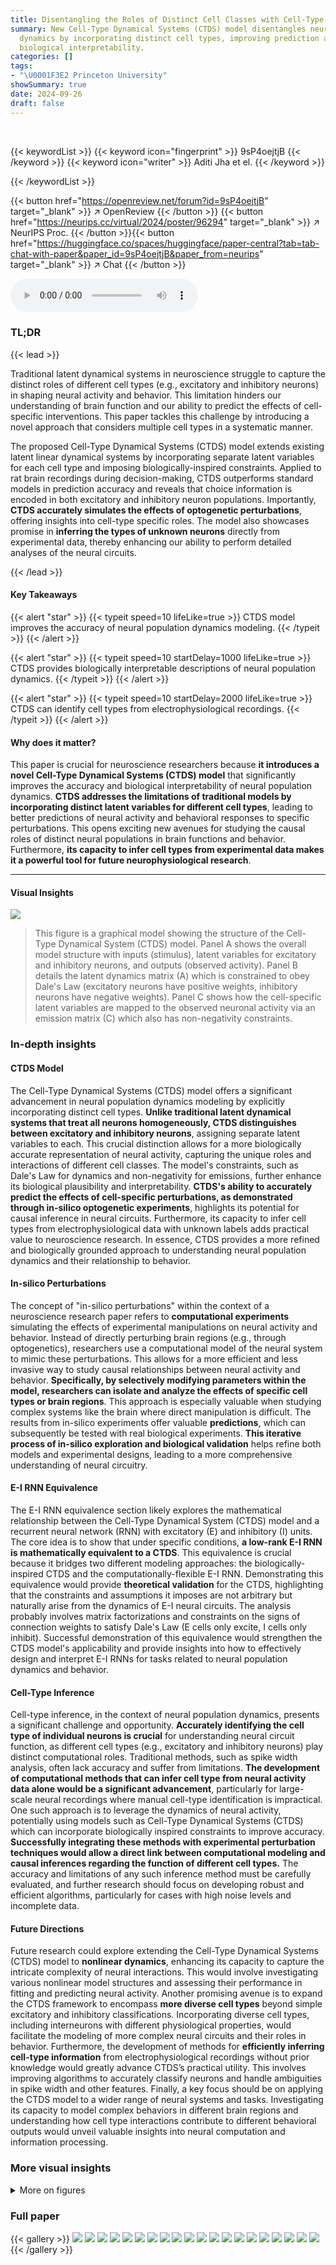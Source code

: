 ```yaml
---
title: Disentangling the Roles of Distinct Cell Classes with Cell-Type Dynamical Systems
summary: New Cell-Type Dynamical Systems (CTDS) model disentangles neural population
  dynamics by incorporating distinct cell types, improving prediction accuracy and
  biological interpretability.
categories: []
tags:
- "\U0001F3E2 Princeton University"
showSummary: true
date: 2024-09-26
draft: false
---
```


<br>

{{< keywordList >}}
{{< keyword icon="fingerprint" >}} 9sP4oejtjB {{< /keyword >}}
{{< keyword icon="writer" >}} Aditi Jha et el. {{< /keyword >}}
 
{{< /keywordList >}}

{{< button href="https://openreview.net/forum?id=9sP4oejtjB" target="_blank" >}}
↗ OpenReview
{{< /button >}}
{{< button href="https://neurips.cc/virtual/2024/poster/96294" target="_blank" >}}
↗ NeurIPS Proc.
{{< /button >}}{{< button href="https://huggingface.co/spaces/huggingface/paper-central?tab=tab-chat-with-paper&paper_id=9sP4oejtjB&paper_from=neurips" target="_blank" >}}
↗ Chat
{{< /button >}}



<audio controls>
    <source src="https://ai-paper-reviewer.com/9sP4oejtjB/podcast.wav" type="audio/wav">
    Your browser does not support the audio element.
</audio>


### TL;DR


{{< lead >}}

Traditional latent dynamical systems in neuroscience struggle to capture the distinct roles of different cell types (e.g., excitatory and inhibitory neurons) in shaping neural activity and behavior. This limitation hinders our understanding of brain function and our ability to predict the effects of cell-specific interventions.  This paper tackles this challenge by introducing a novel approach that considers multiple cell types in a systematic manner.

The proposed Cell-Type Dynamical Systems (CTDS) model extends existing latent linear dynamical systems by incorporating separate latent variables for each cell type and imposing biologically-inspired constraints.  Applied to rat brain recordings during decision-making, CTDS outperforms standard models in prediction accuracy and reveals that choice information is encoded in both excitatory and inhibitory neuron populations. Importantly, **CTDS accurately simulates the effects of optogenetic perturbations**, offering insights into cell-type specific roles.  The model also showcases promise in **inferring the types of unknown neurons** directly from experimental data, thereby enhancing our ability to perform detailed analyses of the neural circuits.

{{< /lead >}}


#### Key Takeaways

{{< alert "star" >}}
{{< typeit speed=10 lifeLike=true >}} CTDS model improves the accuracy of neural population dynamics modeling. {{< /typeit >}}
{{< /alert >}}

{{< alert "star" >}}
{{< typeit speed=10 startDelay=1000 lifeLike=true >}} CTDS provides biologically interpretable descriptions of neural population dynamics. {{< /typeit >}}
{{< /alert >}}

{{< alert "star" >}}
{{< typeit speed=10 startDelay=2000 lifeLike=true >}} CTDS can identify cell types from electrophysiological recordings. {{< /typeit >}}
{{< /alert >}}

#### Why does it matter?
This paper is crucial for neuroscience researchers because **it introduces a novel Cell-Type Dynamical Systems (CTDS) model** that significantly improves the accuracy and biological interpretability of neural population dynamics.  **CTDS addresses the limitations of traditional models by incorporating distinct latent variables for different cell types**, leading to better predictions of neural activity and behavioral responses to specific perturbations. This opens exciting new avenues for studying the causal roles of distinct neural populations in brain functions and behavior.  Furthermore, **its capacity to infer cell types from experimental data makes it a powerful tool for future neurophysiological research**.

------
#### Visual Insights



![](https://ai-paper-reviewer.com/9sP4oejtjB/figures_2_1.jpg)

> This figure is a graphical model showing the structure of the Cell-Type Dynamical System (CTDS) model.  Panel A shows the overall model structure with inputs (stimulus), latent variables for excitatory and inhibitory neurons, and outputs (observed activity). Panel B details the latent dynamics matrix (A) which is constrained to obey Dale's Law (excitatory neurons have positive weights, inhibitory neurons have negative weights).  Panel C shows how the cell-specific latent variables are mapped to the observed neuronal activity via an emission matrix (C) which also has non-negativity constraints.







### In-depth insights


#### CTDS Model
The Cell-Type Dynamical Systems (CTDS) model offers a significant advancement in neural population dynamics modeling by explicitly incorporating distinct cell types.  **Unlike traditional latent dynamical systems that treat all neurons homogeneously, CTDS distinguishes between excitatory and inhibitory neurons**, assigning separate latent variables to each. This crucial distinction allows for a more biologically accurate representation of neural activity, capturing the unique roles and interactions of different cell classes.  The model's constraints, such as Dale's Law for dynamics and non-negativity for emissions, further enhance its biological plausibility and interpretability.  **CTDS's ability to accurately predict the effects of cell-specific perturbations, as demonstrated through in-silico optogenetic experiments**, highlights its potential for causal inference in neural circuits. Furthermore, its capacity to infer cell types from electrophysiological data with unknown labels adds practical value to neuroscience research.  In essence, CTDS provides a more refined and biologically grounded approach to understanding neural population dynamics and their relationship to behavior.

#### In-silico Perturbations
The concept of "in-silico perturbations" within the context of a neuroscience research paper refers to **computational experiments** simulating the effects of experimental manipulations on neural activity and behavior.  Instead of directly perturbing brain regions (e.g., through optogenetics), researchers use a computational model of the neural system to mimic these perturbations. This allows for a more efficient and less invasive way to study causal relationships between neural activity and behavior.  **Specifically, by selectively modifying parameters within the model, researchers can isolate and analyze the effects of specific cell types or brain regions**.  This approach is especially valuable when studying complex systems like the brain where direct manipulation is difficult. The results from in-silico experiments offer valuable **predictions**, which can subsequently be tested with real biological experiments.  **This iterative process of in-silico exploration and biological validation** helps refine both models and experimental designs, leading to a more comprehensive understanding of neural circuitry.

#### E-I RNN Equivalence
The E-I RNN equivalence section likely explores the mathematical relationship between the Cell-Type Dynamical System (CTDS) model and a recurrent neural network (RNN) with excitatory (E) and inhibitory (I) units.  The core idea is to show that under specific conditions, **a low-rank E-I RNN is mathematically equivalent to a CTDS**. This equivalence is crucial because it bridges two different modeling approaches: the biologically-inspired CTDS and the computationally-flexible E-I RNN. Demonstrating this equivalence would provide **theoretical validation** for the CTDS, highlighting that the constraints and assumptions it imposes are not arbitrary but naturally arise from the dynamics of E-I neural circuits.  The analysis probably involves matrix factorizations and constraints on the signs of connection weights to satisfy Dale's Law (E cells only excite, I cells only inhibit).  Successful demonstration of this equivalence would strengthen the CTDS model's applicability and provide insights into how to effectively design and interpret E-I RNNs for tasks related to neural population dynamics and behavior.

#### Cell-Type Inference
Cell-type inference, in the context of neural population dynamics, presents a significant challenge and opportunity.  **Accurately identifying the cell type of individual neurons is crucial** for understanding neural circuit function, as different cell types (e.g., excitatory and inhibitory neurons) play distinct computational roles.  Traditional methods, such as spike width analysis, often lack accuracy and suffer from limitations.  **The development of computational methods that can infer cell type from neural activity data alone would be a significant advancement**, particularly for large-scale neural recordings where manual cell-type identification is impractical.  One such approach is to leverage the dynamics of neural activity, potentially using models such as Cell-Type Dynamical Systems (CTDS) which can incorporate biologically inspired constraints to improve accuracy.  **Successfully integrating these methods with experimental perturbation techniques would allow a direct link between computational modeling and causal inferences regarding the function of different cell types.**  The accuracy and limitations of any such inference method must be carefully evaluated, and further research should focus on developing robust and efficient algorithms, particularly for cases with high noise levels and incomplete data.

#### Future Directions
Future research could explore extending the Cell-Type Dynamical Systems (CTDS) model to **nonlinear dynamics**, enhancing its capacity to capture the intricate complexity of neural interactions.  This would involve investigating various nonlinear model structures and assessing their performance in fitting and predicting neural activity. Another promising avenue is to expand the CTDS framework to encompass **more diverse cell types** beyond simple excitatory and inhibitory classifications. Incorporating diverse cell types, including interneurons with different physiological properties, would facilitate the modeling of more complex neural circuits and their roles in behavior.  Furthermore, the development of methods for **efficiently inferring cell-type information** from electrophysiological recordings without prior knowledge would greatly advance CTDS’s practical utility.  This involves improving algorithms to accurately classify neurons and handle ambiguities in spike width and other features.  Finally, a key focus should be on applying the CTDS model to a wider range of neural systems and tasks. Investigating its capacity to model complex behaviors in different brain regions and understanding how cell type interactions contribute to different behavioral outputs would unveil valuable insights into neural computation and information processing.


### More visual insights

<details>
<summary>More on figures
</summary>


![](https://ai-paper-reviewer.com/9sP4oejtjB/figures_6_1.jpg)

> This figure demonstrates the application of the Cell-Type Dynamical Systems (CTDS) model to neural data from a rodent auditory decision-making task. Panel A illustrates the experimental task design.  Panel B displays test log-likelihood for different model types (LDS, CTDS, multi-region CTDS) as a function of the number of latent dimensions.  Panel C shows choice accuracy using classifiers trained on inferred latent states. Panel D shows the recovered dynamics matrix A from the multi-region CTDS model, highlighting within-region and between-region interactions. Panel E visualizes the trajectories of inferred latent states for different cell types (excitatory and inhibitory) in the FOF and ADS brain regions, demonstrating that both cell types encode information relevant to the animal's choice.


![](https://ai-paper-reviewer.com/9sP4oejtjB/figures_7_1.jpg)

> This figure displays the results of in-silico optogenetic perturbation experiments using both CTDS and LDS models.  It compares the model-predicted behavioral biases with experimentally observed biases when silencing excitatory neurons in the frontal orienting fields (FOF) and inhibitory neurons in the anterior dorsal striatum (ADS) during early and late stages of a decision-making task.  The CTDS model, which incorporates distinct cell types, more accurately replicates the experimental findings than the standard LDS model.


![](https://ai-paper-reviewer.com/9sP4oejtjB/figures_7_2.jpg)

> Figure 2 shows the results of applying the Cell-Type Dynamical System (CTDS) model to neural data from a rodent decision-making task. Panel A describes the experimental setup of the auditory decision-making task. Panels B and C show the performance of the CTDS model compared to other models in terms of log-likelihood and choice prediction accuracy. Panel D displays the recovered dynamics matrix, illustrating the interactions between different brain regions and cell types. Finally, Panel E presents the trajectories of latent states for different cell types, color-coded by the animal's choice.


![](https://ai-paper-reviewer.com/9sP4oejtjB/figures_8_1.jpg)

> This figure shows the results of applying the Cell-Type Dynamical Systems (CTDS) model to neural data from a rodent decision-making task. Panel A illustrates the experimental setup of the task. Panel B shows the test log-likelihood of different models (LDS, CTDS, multi-region CTDS) as a function of the number of latent dimensions. Panel C displays the choice accuracy of classifiers trained on the inferred latent states of the different models. Panel D presents the recovered dynamics matrix from a multi-region CTDS model. Finally, Panel E visualizes the latent state trajectories of the FOF and ADS regions, colored by the animal's choice.


![](https://ai-paper-reviewer.com/9sP4oejtjB/figures_9_1.jpg)

> This figure demonstrates the accuracy of a novel method for inferring cell types from neural activity using the Cell-Type Dynamical System (CTDS) model. Panel A shows a schematic illustrating the problem of identifying cell types for neurons whose type is unknown. Panel B presents the results of an experiment where a CTDS model was trained on data from a subset of neurons with known cell types, and then used to predict the cell types of other neurons whose types were masked. The accuracy of the cell type predictions is shown as a function of the number of masked neurons. The error bars show the standard error over 10 random initializations. The dotted line represents the chance level of accuracy.


![](https://ai-paper-reviewer.com/9sP4oejtjB/figures_14_1.jpg)

> This figure shows the results of simulations performed to compare the performance of the CTDS model against a standard LDS model in recovering the connectivity matrix (J) of an E-I RNN (Excitatory-Inhibitory Recurrent Neural Network).  Panel A illustrates the structure of the E-I RNN used for the simulation. Panel B compares the true connectivity matrix J with the J recovered by CTDS.  Panel C shows the root mean squared error (RMSE) of J recovered by CTDS and LDS for networks with 100 and 200 units. The results demonstrate that CTDS recovers the true connectivity more accurately than LDS.


![](https://ai-paper-reviewer.com/9sP4oejtjB/figures_15_1.jpg)

> Figure 2 presents the results of applying the Cell-Type Dynamical Systems (CTDS) model to decision-making data from rodents. Panel A illustrates the experimental task design, Panel B shows the test log-likelihood as a function of the number of latents per cell type for three different models, Panel C displays choice accuracy results, and Panel D shows the recovered dynamics matrix A from a multi-region CTDS analysis. Panel E visualizes latent state trajectories for excitatory and inhibitory neurons in the frontal orienting fields (FOF) and inhibitory neurons in the anterior dorsal striatum (ADS), color-coded by the animal's choice.


![](https://ai-paper-reviewer.com/9sP4oejtjB/figures_15_2.jpg)

> Figure 2 presents the results of applying the CTDS model to neural data from a rodent decision-making task. It shows the test log-likelihood for different models (LDS, CTDS, multi-region CTDS), choice accuracy of classifiers trained on the inferred latents, and recovered dynamics matrices. The latent state trajectories are also visualized, showing clear separation for left and right choices, indicating that both excitatory and inhibitory neurons in the FOF encode choice information and that the ADS latents encode choice information.


</details>






### Full paper

{{< gallery >}}
<img src="https://ai-paper-reviewer.com/9sP4oejtjB/1.png" class="grid-w50 md:grid-w33 xl:grid-w25" />
<img src="https://ai-paper-reviewer.com/9sP4oejtjB/2.png" class="grid-w50 md:grid-w33 xl:grid-w25" />
<img src="https://ai-paper-reviewer.com/9sP4oejtjB/3.png" class="grid-w50 md:grid-w33 xl:grid-w25" />
<img src="https://ai-paper-reviewer.com/9sP4oejtjB/4.png" class="grid-w50 md:grid-w33 xl:grid-w25" />
<img src="https://ai-paper-reviewer.com/9sP4oejtjB/5.png" class="grid-w50 md:grid-w33 xl:grid-w25" />
<img src="https://ai-paper-reviewer.com/9sP4oejtjB/6.png" class="grid-w50 md:grid-w33 xl:grid-w25" />
<img src="https://ai-paper-reviewer.com/9sP4oejtjB/7.png" class="grid-w50 md:grid-w33 xl:grid-w25" />
<img src="https://ai-paper-reviewer.com/9sP4oejtjB/8.png" class="grid-w50 md:grid-w33 xl:grid-w25" />
<img src="https://ai-paper-reviewer.com/9sP4oejtjB/9.png" class="grid-w50 md:grid-w33 xl:grid-w25" />
<img src="https://ai-paper-reviewer.com/9sP4oejtjB/10.png" class="grid-w50 md:grid-w33 xl:grid-w25" />
<img src="https://ai-paper-reviewer.com/9sP4oejtjB/11.png" class="grid-w50 md:grid-w33 xl:grid-w25" />
<img src="https://ai-paper-reviewer.com/9sP4oejtjB/12.png" class="grid-w50 md:grid-w33 xl:grid-w25" />
<img src="https://ai-paper-reviewer.com/9sP4oejtjB/13.png" class="grid-w50 md:grid-w33 xl:grid-w25" />
<img src="https://ai-paper-reviewer.com/9sP4oejtjB/14.png" class="grid-w50 md:grid-w33 xl:grid-w25" />
<img src="https://ai-paper-reviewer.com/9sP4oejtjB/15.png" class="grid-w50 md:grid-w33 xl:grid-w25" />
<img src="https://ai-paper-reviewer.com/9sP4oejtjB/16.png" class="grid-w50 md:grid-w33 xl:grid-w25" />
<img src="https://ai-paper-reviewer.com/9sP4oejtjB/17.png" class="grid-w50 md:grid-w33 xl:grid-w25" />
<img src="https://ai-paper-reviewer.com/9sP4oejtjB/18.png" class="grid-w50 md:grid-w33 xl:grid-w25" />
<img src="https://ai-paper-reviewer.com/9sP4oejtjB/19.png" class="grid-w50 md:grid-w33 xl:grid-w25" />
<img src="https://ai-paper-reviewer.com/9sP4oejtjB/20.png" class="grid-w50 md:grid-w33 xl:grid-w25" />
{{< /gallery >}}